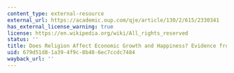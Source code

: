 ```yaml
---
content_type: external-resource
external_url: https://academic.oup.com/qje/article/130/2/615/2330341
has_external_license_warning: true
license: https://en.wikipedia.org/wiki/All_rights_reserved
status: ''
title: Does Religion Affect Economic Growth and Happiness? Evidence from Ramadan
uid: 679d51d8-1a39-4f9c-8b40-6ec7ccdc7484
wayback_url: ''
---
```

